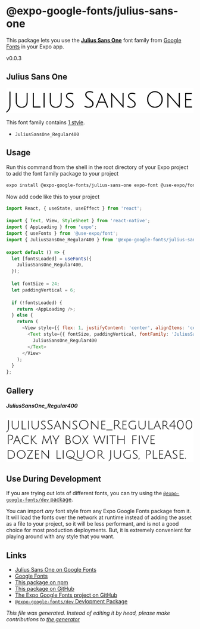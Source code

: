 # @expo-google-fonts/julius-sans-one

This package lets you use the [**Julius Sans One**](https://fonts.google.com/specimen/Julius+Sans+One) font family from [Google Fonts](https://fonts.google.com/) in your Expo app.

v0.0.3

## Julius Sans One

![Julius Sans One](./font-family.png)

This font family contains [1 style](#gallery).

- `JuliusSansOne_Regular400`

## Usage

Run this command from the shell in the root directory of your Expo project to add the font family package to your project
```sh
expo install @expo-google-fonts/julius-sans-one expo-font @use-expo/font
```

Now add code like this to your project
```js
import React, { useState, useEffect } from 'react';

import { Text, View, StyleSheet } from 'react-native';
import { AppLoading } from 'expo';
import { useFonts } from '@use-expo/font';
import { JuliusSansOne_Regular400 } from '@expo-google-fonts/julius-sans-one';

export default () => {
  let [fontsLoaded] = useFonts({
    JuliusSansOne_Regular400,
  });

  let fontSize = 24;
  let paddingVertical = 6;

  if (!fontsLoaded) {
    return <AppLoading />;
  } else {
    return (
      <View style={{ flex: 1, justifyContent: 'center', alignItems: 'center' }}>
        <Text style={{ fontSize, paddingVertical, fontFamily: 'JuliusSansOne_Regular400' }}>
          JuliusSansOne_Regular400
        </Text>
      </View>
    );
  }
};

```

## Gallery

##### JuliusSansOne_Regular400
![JuliusSansOne_Regular400](./2453dedd8ffddbabbe0e7b6822b7cf607757d98524241a40596bb7ae18212156.ttf.png)


## Use During Development

If you are trying out lots of different fonts, you can try using the [`@expo-google-fonts/dev` package](https://www.npmjs.com/package/@expo-google-fonts/dev).

You can import *any* font style from any Expo Google Fonts package from it. It will load the fonts
over the network at runtime instead of adding the asset as a file to your project, so it will be 
less performant, and is not a good choice for most production deployments. But, it is extremely convenient
for playing around with any style that you want.

## Links

- [Julius Sans One on Google Fonts](https://fonts.google.com/specimen/Julius+Sans+One)
- [Google Fonts](https://fonts.google.com/)
- [This package on npm](https://www.npmjs.com/package/@expo-google-fonts/julius-sans-one)
- [This package on GitHub](https://github.com/expo/google-fonts/tree/master/font-packages/julius-sans-one)
- [The Expo Google Fonts project on GitHub](https://github.com/expo/google-fonts)
- [`@expo-google-fonts/dev` Devlopment Package](https://github.com/expo/google-fonts/tree/master/font-packages/dev)


*This file was generated. Instead of editing it by head, please make contributions to [the generator](https://github.com/expo/google-fonts/tree/master/packages/generator)*
